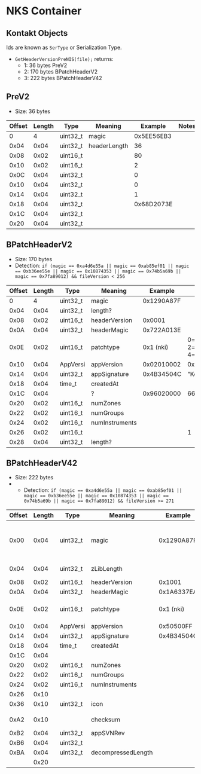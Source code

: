 # NKS Container

## Kontakt Objects

Ids are known as `SerType` or Serialization Type.

- `GetHeaderVersionPreNIS(file);` returns:
  - 1: 36 bytes PreV2
  - 2: 170 bytes BPatchHeaderV2
  - 3: 222 bytes BPatchHeaderV42

## PreV2

- Size: 36 bytes

| Offset | Length | Type     | Meaning      | Example    | Notes |
| ------ | ------ | -------- | ------------ | ---------- | ----- |
| 0      | 4      | uint32_t | magic        | 0x5EE56EB3 |       |
| 0x04   | 0x04   | uint32_t | headerLength | 36         |       |
| 0x08   | 0x02   | uint16_t |              | 80         |       |
| 0x10   | 0x02   | uint16_t |              | 2          |       |
| 0x0C   | 0x04   | uint32_t |              | 0          |       |
| 0x10   | 0x04   | uint32_t |              | 0          |       |
| 0x14   | 0x04   | uint32_t |              | 1          |       |
| 0x18   | 0x04   | uint32_t |              | 0x68D2073E |       |
| 0x1C   | 0x04   | uint32_t |              |            |       |
| 0x20   | 0x04   | uint32_t |              |            |       |

## BPatchHeaderV2

- Size: 170 bytes
- Detection: `if (magic == 0xa4d6e55a || magic == 0xab85ef01 || magic == 0xb36ee55e || magic == 0x10874353 || magic == 0x74b5a69b || magic == 0x7fa89012) && fileVersion < 256`

| Offset | Length | Type     | Meaning        | Example    | Notes                                    |
| ------ | ------ | -------- | -------------- | ---------- | ---------------------------------------- |
| 0      | 4      | uint32_t | magic          | 0x1290A87F |                                          |
| 0x04   | 0x04   | uint32_t | length?        |            |                                          |
| 0x08   | 0x02   | uint16_t | headerVersion  | 0x0001     |                                          |
| 0x0A   | 0x04   | uint32_t | headerMagic    | 0x722A013E |                                          |
| 0x0E   | 0x02   | uint16_t | patchtype      | 0x1 (nki)  | 0=nkm, 1=nki, 2=nkb, 3=nkp, 4=nkg, nkz=5 |
| 0x10   | 0x04   | AppVersi | appVersion     | 0x02010002 | 0x02010002=2.1.2                         |
| 0x14   | 0x04   | uint32_t | appSignature   | 0x4B34504C | "Kon2"                                   |
| 0x18   | 0x04   | time_t   | createdAt      |            |                                          |
| 0x1C   | 0x04   |          | ?              | 0x96020000 | 662, 1122                                |
| 0x20   | 0x02   | uint16_t | numZones       |            |                                          |
| 0x22   | 0x02   | uint16_t | numGroups      |            |                                          |
| 0x24   | 0x02   | uint16_t | numInstruments |            |                                          |
| 0x26   | 0x02   | uint16_t |                |            | 1                                        |
| 0x28   | 0x04   | uint32_t | length?        |            |                                          |

## BPatchHeaderV42

- Size: 222 bytes
- - Detection: `if (magic == 0xa4d6e55a || magic == 0xab85ef01 || magic == 0xb36ee55e || magic == 0x10874353 || magic == 0x74b5a69b || magic == 0x7fa89012) && fileVersion >= 271`

| Offset | Length | Type     | Meaning            | Example    | Notes                                                      |
| ------ | ------ | -------- | ------------------ | ---------- | ---------------------------------------------------------- |
| 0x00   | 0x04   | uint32_t | magic              | 0x1290A87F | 0xa4d6e55a, 0xab85ef01, 0xb36ee55e, 0x10874353, 0x74b5a69b |
| 0x04   | 0x04   | uint32_t | zLibLength         |            | Internal preset compressed size                            |
| 0x08   | 0x02   | uint16_t | headerVersion      | 0x1001     | Found 272                                                  |
| 0x0A   | 0x04   | uint32_t | headerMagic        | 0x1A6337EA |                                                            |
| 0x0E   | 0x02   | uint16_t | patchtype          | 0x1 (nki)  | 0=nkm, 1=nki, 2=nkb, 3=nkp, 4=nkg, nkz=5                   |
| 0x10   | 0x04   | AppVersi | appVersion         | 0x50500FF  | 0x5050FF=5.5.256                                           |
| 0x14   | 0x04   | uint32_t | appSignature       | 0x4B34504C | "Kon4"                                                     |
| 0x18   | 0x04   | time_t   | createdAt          |            |                                                            |
| 0x1C   | 0x04   |          |                    |            | 0                                                          |
| 0x20   | 0x02   | uint16_t | numZones           |            |                                                            |
| 0x22   | 0x02   | uint16_t | numGroups          |            |                                                            |
| 0x24   | 0x02   | uint16_t | numInstruments     |            |                                                            |
| 0x26   | 0x10   |          |                    |            |                                                            |
| 0x36   | 0x10   | uint32_t | icon               |            | 0x1C is "New"                                              |
|        |        |          |                    |            |                                                            |
| 0xA2   | 0x10   |          | checksum           |            | OpenSSL(?) EVP MD5                                         |
| 0xB2   | 0x04   | uint32_t | appSVNRev          |            |                                                            |
| 0xB6   | 0x04   | uint32_t |                    |            |                                                            |
| 0xBA   | 0x04   | uint32_t | decompressedLength |            |                                                            |
|        | 0x20   |          |                    |            |                                                            |
